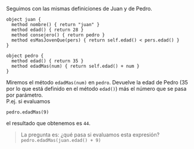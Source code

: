Seguimos con las mismas definiciones de Juan y de Pedro.

```wollok
object juan {
  method nombre() { return "juan" }
  method edad() { return 28 }
  method consejero() { return pedro }
  method esMasJovenQue(pers) { return self.edad() < pers.edad() }
}

object pedro {
  method edad() { return 35 }
  method edadMas(num) { return self.edad() + num }
}
```

Miremos el método `edadMas(num)` en `pedro`. Devuelve la edad de Pedro (35 por lo que está definido en el método `edad()`) más el número que se pasa por parámetro.  
P.ej. si evaluamos
```
pedro.edadMas(9)
```
el resultado que obtenemos es `44`.

> La pregunta es: ¿qué pasa si evaluamos esta expresión? <br/> `pedro.edadMas(juan.edad() + 9)`

